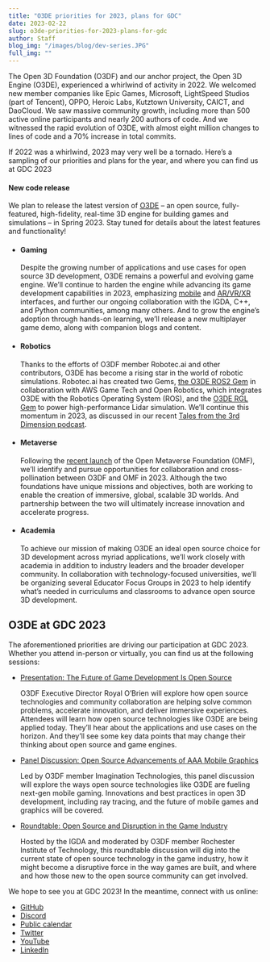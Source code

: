 ```yaml
---
title: "O3DE priorities for 2023, plans for GDC"
date: 2023-02-22
slug: o3de-priorities-for-2023-plans-for-gdc
author: Staff
blog_img: "/images/blog/dev-series.JPG"
full_img: ""
---
```


The Open 3D Foundation (O3DF) and our anchor project, the Open 3D Engine (O3DE), experienced a whirlwind of activity in 2022. We welcomed new member companies like Epic Games, Microsoft, LightSpeed Studios (part of Tencent), OPPO, Heroic Labs, Kutztown University, CAICT, and DaoCloud. 
We saw massive community growth, including more than 500 active online participants and nearly 200 authors of code. And we witnessed the rapid evolution of O3DE, with almost eight million changes to lines of code and a 70% increase in total commits. 

If 2022 was a whirlwind, 2023 may very well be a tornado. Here’s a sampling of our priorities and plans for the year, and where you can find us at GDC 2023

#### New code release
  We plan to release the latest version of [O3DE](http://github.com/o3de) – an open source, fully-featured, high-fidelity, real-time 3D engine for building games and simulations – in Spring 2023. Stay tuned for details about the latest features and functionality! 

* #### Gaming
  Despite the growing number of applications and use cases for open source 3D development, O3DE remains a powerful and evolving game engine. We’ll continue to harden the engine while advancing its game development capabilities in 2023, emphasizing [mobile](https://www.youtube.com/watch?v=oBnVP_5q7N4&list=PLCQwFpnHSZQh9tK4tQnkoxBJ9ncxWqyLV) and [AR/VR/XR](https://github.com/o3de/o3de-extras/wiki/Build-and-Run-OpenXR-in-O3DE) interfaces, and further our ongoing collaboration with the IGDA, C++, and Python communities, among many others. And to grow the engine’s adoption through hands-on learning, we’ll release a new multiplayer game demo, along with companion blogs and content.

* #### Robotics
  Thanks to the efforts of O3DF member Robotec.ai and other contributors, O3DE has become a rising star in the world of robotic simulations. Robotec.ai has created two Gems, [the O3DE ROS2 Gem](https://github.com/o3de/o3de-extras/tree/development/Gems/ROS2) in collaboration with AWS Game Tech and Open Robotics, which integrates O3DE with the Robotics Operating System (ROS), and the [O3DE RGL Gem](https://robotec.ai/simulate-lidars-on-gpu-with-open-3d-engine/?utm_content=238660638&utm_medium=social&utm_source=twitter&hss_channel=tw-1352054645997391873) to power high-performance Lidar simulation. We’ll continue this momentum in 2023, as discussed in our recent [Tales from the 3rd Dimension podcast](https://open.spotify.com/episode/3R3zFcfZBy06JoaRuuHYaX).

* #### Metaverse
  Following the [recent launch](https://www.linuxfoundation.org/press/open-metaverse-foundation) of the Open Metaverse Foundation (OMF), we’ll identify and pursue opportunities for collaboration and cross-pollination between O3DF and OMF in 2023. Although the two foundations have unique missions and objectives, both are working to enable the creation of immersive, global, scalable 3D worlds. And partnership between the two will ultimately increase innovation and accelerate progress.  

* #### Academia
  To achieve our mission of making O3DE an ideal open source choice for 3D development across myriad applications, we’ll work closely with academia in addition to industry leaders and the broader developer community. In collaboration with technology-focused universities, we’ll be organizing several Educator Focus Groups in 2023 to help identify what’s needed in curriculums and classrooms to advance open source 3D development. 


## O3DE at GDC 2023

The aforementioned priorities are driving our participation at GDC 2023. Whether you attend in-person or virtually, you can find us at the following sessions:

  * [Presentation: The Future of Game Development Is Open Source](https://schedule.gdconf.com/session/open-source-game-development-summit-the-future-of-game-development-is-open-source/891980) 
        
     O3DF Executive Director Royal O’Brien will explore how open source technologies and community collaboration are helping solve common problems, accelerate innovation, and deliver immersive experiences. Attendees will learn how open source technologies like O3DE are being applied today. They’ll hear about the applications and use cases on the horizon. And they’ll see some key data points that may change their thinking about open source and game engines.

  * [Panel Discussion: Open Source Advancements of AAA Mobile Graphics ](https://schedule.gdconf.com/session/open-source-advancements-of-aaa-mobile-graphics-presented-by-imagination-technologies/894534)
     
     Led by O3DF member Imagination Technologies, this panel discussion will explore the ways open source technologies like O3DE are fueling next-gen mobile gaming. Innovations and best practices in open 3D development, including ray tracing, and the future of mobile games and graphics will be covered. 

  * [Roundtable: Open Source and Disruption in the Game Industry](https://schedule.gdconf.com/session/open-source-and-disruption-in-the-game-industry-roundtable-presented-by-the-igda/894077)
     
     Hosted by the IGDA and moderated by O3DF member Rochester Institute of Technology, this roundtable discussion will dig into the current state of open source technology in the game industry, how it might become a disruptive force in the way games are built, and where and how those new to the open source community can get involved.       

We hope to see you at GDC 2023! In the meantime, connect with us online:

* [GitHub](https://github.com/o3de/o3de)
* [Discord](https://discord.com/invite/o3de)
* [Public calendar](https://lists.o3de.org/g/o3de-calendar/calendar)
* [Twitter](https://twitter.com/o3dengine)
* [YouTube](https://www.youtube.com/channel/UCTC8GDw1XidOTUBEFRbN-sA)
* [LinkedIn](https://www.linkedin.com/company/o3de/)



